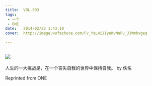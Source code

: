 ```yaml
---
title:	VOL.503
tags:
 - 一个
 - ONE
date:	2014/02/22 1:43:10
cover:	http://image.wufazhuce.com/Fv_YqL4iJIyeWvNuFu_J3Wmbvgeq

---
```

![](http://image.wufazhuce.com/Fv_YqL4iJIyeWvNuFu_J3Wmbvgeq)
---

人生的一大挑战是，在一个丧失自我的世界中保持自我。 by 佚名
 
Reprinted from ONE
